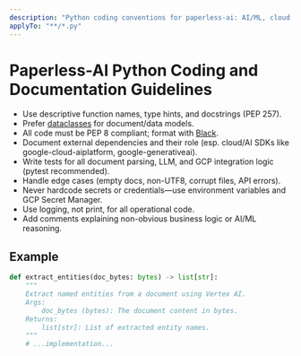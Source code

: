 ```yaml
---
description: "Python coding conventions for paperless-ai: AI/ML, cloud, and document automation"
applyTo: "**/*.py"
---
```


# Paperless-AI Python Coding and Documentation Guidelines

- Use descriptive function names, type hints, and docstrings (PEP 257).
- Prefer [dataclasses](https://docs.python.org/3/library/dataclasses.html) for document/data models.
- All code must be PEP 8 compliant; format with [Black](https://black.readthedocs.io/en/stable/).
- Document external dependencies and their role (esp. cloud/AI SDKs like google-cloud-aiplatform, google-generativeai).
- Write tests for all document parsing, LLM, and GCP integration logic (pytest recommended).
- Handle edge cases (empty docs, non-UTF8, corrupt files, API errors).
- Never hardcode secrets or credentials—use environment variables and GCP Secret Manager.
- Use logging, not print, for all operational code.
- Add comments explaining non-obvious business logic or AI/ML reasoning.

## Example

```python
def extract_entities(doc_bytes: bytes) -> list[str]:
    """
    Extract named entities from a document using Vertex AI.
    Args:
        doc_bytes (bytes): The document content in bytes.
    Returns:
        list[str]: List of extracted entity names.
    """
    # ...implementation...
```
